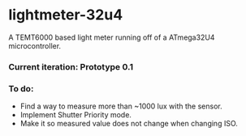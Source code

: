 # lightmeter-32u4
A TEMT6000 based light meter running off of a ATmega32U4 microcontroller.

### Current iteration: Prototype 0.1

### To do:
* Find a way to measure more than ~1000 lux with the sensor.
* Implement Shutter Priority mode.
* Make it so measured value does not change when changing ISO.
